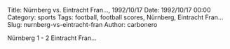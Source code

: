 Title: Nürnberg vs. Eintracht Fran…, 1992/10/17
Date: 1992/10/17 00:00
Category: sports
Tags: football, football scores, Nürnberg, Eintracht Fran…
Slug: nurnberg-vs-eintracht-fran
Author: carbonero


Nürnberg 1 - 2 Eintracht Fran…
